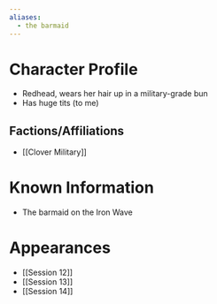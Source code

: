 ```yaml
---
aliases:
  - the barmaid
---
```


# Character Profile
- Redhead, wears her hair up in a military-grade bun
- Has huge tits (to me)

## Factions/Affiliations
- [[Clover Military]]

# Known Information
- The barmaid on the Iron Wave

# Appearances
- [[Session 12]]
- [[Session 13]]
- [[Session 14]]